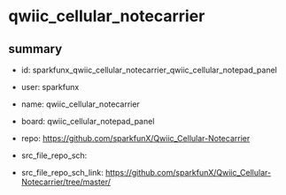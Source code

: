# qwiic_cellular_notecarrier
 
## summary 
* id: sparkfunx_qwiic_cellular_notecarrier_qwiic_cellular_notepad_panel
* user: sparkfunx
* name: qwiic_cellular_notecarrier
* board: qwiic_cellular_notepad_panel
* repo: https://github.com/sparkfunX/Qwiic_Cellular-Notecarrier



* src_file_repo_sch: 
* src_file_repo_sch_link: https://github.com/sparkfunX/Qwiic_Cellular-Notecarrier/tree/master/






